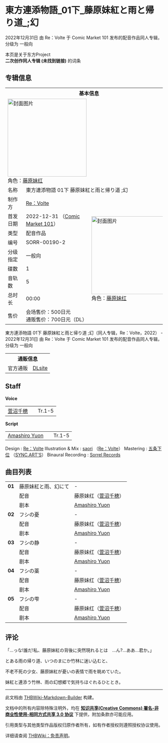 # 東方連添物語_01下_藤原妹紅と雨と帰り道_;幻

<!-- source html: G:\repos\THBWiki-Markdown-Builder\THBWikiMarkdown\Temp\main\9\9d\ns0%3A%E6%9D%B1%E6%96%B9%E9%80%A3%E6%B7%BB%E7%89%A9%E8%AA%9E_01%E4%B8%8B_%E8%97%A4%E5%8E%9F%E5%A6%B9%E7%B4%85%E3%81%A8%E9%9B%A8%E3%81%A8%E5%B8%B0%E3%82%8A%E9%81%93_%3B%E5%B9%BB.html -->

2022年12月31日 由 Re：Volte 于 Comic Market 101 发布的配音作品同人专辑，分级为 一般向

本页是关于东方Project  
 **二次创作同人专辑 (未找到链接)** 的词条

## 专辑信息

<table><tbody><tr><th colspan="3">基本信息</th></tr><tr><td class="cover-artwork-mobile" colspan="2"><a href="./文件-東方連添物語_01下_藤原妹紅と雨と帰り道_;幻封面.jpg.md" class="image" title="封面图片"><img alt="封面图片" src="https://upload.thwiki.cc/thumb/a/a5/%E6%9D%B1%E6%96%B9%E9%80%A3%E6%B7%BB%E7%89%A9%E8%AA%9E_01%E4%B8%8B_%E8%97%A4%E5%8E%9F%E5%A6%B9%E7%B4%85%E3%81%A8%E9%9B%A8%E3%81%A8%E5%B8%B0%E3%82%8A%E9%81%93_%3B%E5%B9%BB%E5%B0%81%E9%9D%A2.jpg/252px-%E6%9D%B1%E6%96%B9%E9%80%A3%E6%B7%BB%E7%89%A9%E8%AA%9E_01%E4%B8%8B_%E8%97%A4%E5%8E%9F%E5%A6%B9%E7%B4%85%E3%81%A8%E9%9B%A8%E3%81%A8%E5%B8%B0%E3%82%8A%E9%81%93_%3B%E5%B9%BB%E5%B0%81%E9%9D%A2.jpg" decoding="async" loading="lazy" width="252" height="249" srcset="https://upload.thwiki.cc/thumb/a/a5/%E6%9D%B1%E6%96%B9%E9%80%A3%E6%B7%BB%E7%89%A9%E8%AA%9E_01%E4%B8%8B_%E8%97%A4%E5%8E%9F%E5%A6%B9%E7%B4%85%E3%81%A8%E9%9B%A8%E3%81%A8%E5%B8%B0%E3%82%8A%E9%81%93_%3B%E5%B9%BB%E5%B0%81%E9%9D%A2.jpg/378px-%E6%9D%B1%E6%96%B9%E9%80%A3%E6%B7%BB%E7%89%A9%E8%AA%9E_01%E4%B8%8B_%E8%97%A4%E5%8E%9F%E5%A6%B9%E7%B4%85%E3%81%A8%E9%9B%A8%E3%81%A8%E5%B8%B0%E3%82%8A%E9%81%93_%3B%E5%B9%BB%E5%B0%81%E9%9D%A2.jpg 1.5x, https://upload.thwiki.cc/thumb/a/a5/%E6%9D%B1%E6%96%B9%E9%80%A3%E6%B7%BB%E7%89%A9%E8%AA%9E_01%E4%B8%8B_%E8%97%A4%E5%8E%9F%E5%A6%B9%E7%B4%85%E3%81%A8%E9%9B%A8%E3%81%A8%E5%B8%B0%E3%82%8A%E9%81%93_%3B%E5%B9%BB%E5%B0%81%E9%9D%A2.jpg/504px-%E6%9D%B1%E6%96%B9%E9%80%A3%E6%B7%BB%E7%89%A9%E8%AA%9E_01%E4%B8%8B_%E8%97%A4%E5%8E%9F%E5%A6%B9%E7%B4%85%E3%81%A8%E9%9B%A8%E3%81%A8%E5%B8%B0%E3%82%8A%E9%81%93_%3B%E5%B9%BB%E5%B0%81%E9%9D%A2.jpg 2x" data-file-width="1667" data-file-height="1646"></a><div class="cover-char">角色：<a href="./藤原妹红.md" title="藤原妹红">藤原妹红</a></div></td>
</tr><tr><td class="label">名称</td><td colspan="2"> 東方連添物語 01下 藤原妹紅と雨と帰り道 &#59;幻 </td></tr><tr><td class="label">制作方</td><td><a href="./Re：Volte.md" title="Re：Volte">Re：Volte</a></td><td class="cover-artwork" rowspan="9" style="min-width:252px;"><a href="./文件-東方連添物語_01下_藤原妹紅と雨と帰り道_;幻封面.jpg.md" class="image" title="封面图片"><img alt="封面图片" src="https://upload.thwiki.cc/thumb/a/a5/%E6%9D%B1%E6%96%B9%E9%80%A3%E6%B7%BB%E7%89%A9%E8%AA%9E_01%E4%B8%8B_%E8%97%A4%E5%8E%9F%E5%A6%B9%E7%B4%85%E3%81%A8%E9%9B%A8%E3%81%A8%E5%B8%B0%E3%82%8A%E9%81%93_%3B%E5%B9%BB%E5%B0%81%E9%9D%A2.jpg/252px-%E6%9D%B1%E6%96%B9%E9%80%A3%E6%B7%BB%E7%89%A9%E8%AA%9E_01%E4%B8%8B_%E8%97%A4%E5%8E%9F%E5%A6%B9%E7%B4%85%E3%81%A8%E9%9B%A8%E3%81%A8%E5%B8%B0%E3%82%8A%E9%81%93_%3B%E5%B9%BB%E5%B0%81%E9%9D%A2.jpg" decoding="async" loading="lazy" width="252" height="249" srcset="https://upload.thwiki.cc/thumb/a/a5/%E6%9D%B1%E6%96%B9%E9%80%A3%E6%B7%BB%E7%89%A9%E8%AA%9E_01%E4%B8%8B_%E8%97%A4%E5%8E%9F%E5%A6%B9%E7%B4%85%E3%81%A8%E9%9B%A8%E3%81%A8%E5%B8%B0%E3%82%8A%E9%81%93_%3B%E5%B9%BB%E5%B0%81%E9%9D%A2.jpg/378px-%E6%9D%B1%E6%96%B9%E9%80%A3%E6%B7%BB%E7%89%A9%E8%AA%9E_01%E4%B8%8B_%E8%97%A4%E5%8E%9F%E5%A6%B9%E7%B4%85%E3%81%A8%E9%9B%A8%E3%81%A8%E5%B8%B0%E3%82%8A%E9%81%93_%3B%E5%B9%BB%E5%B0%81%E9%9D%A2.jpg 1.5x, https://upload.thwiki.cc/thumb/a/a5/%E6%9D%B1%E6%96%B9%E9%80%A3%E6%B7%BB%E7%89%A9%E8%AA%9E_01%E4%B8%8B_%E8%97%A4%E5%8E%9F%E5%A6%B9%E7%B4%85%E3%81%A8%E9%9B%A8%E3%81%A8%E5%B8%B0%E3%82%8A%E9%81%93_%3B%E5%B9%BB%E5%B0%81%E9%9D%A2.jpg/504px-%E6%9D%B1%E6%96%B9%E9%80%A3%E6%B7%BB%E7%89%A9%E8%AA%9E_01%E4%B8%8B_%E8%97%A4%E5%8E%9F%E5%A6%B9%E7%B4%85%E3%81%A8%E9%9B%A8%E3%81%A8%E5%B8%B0%E3%82%8A%E9%81%93_%3B%E5%B9%BB%E5%B0%81%E9%9D%A2.jpg 2x" data-file-width="1667" data-file-height="1646"></a><div class="cover-char">角色：<a href="./藤原妹红.md" title="藤原妹红">藤原妹红</a></div></td>
</tr><tr><td class="label">首发日期</td><td>2022-12-31&#160;（<a href="/展会作品列表?e=Comic+Market%23101">Comic Market 101</a>）</td></tr><tr><td class="label">类型</td><td>配音作品</td></tr><tr><td class="label">编号</td><td>SORR-00190-2</td></tr><tr><td class="label">分级指定</td><td>一般向</td></tr><tr><td class="label">碟数</td><td>1</td></tr><tr><td class="label">音轨数</td><td>5</td></tr><tr><td class="label">总时长</td><td>00:00</td></tr><tr><td class="label">售价</td><td>会场售价：500日元<br>通贩售价：700日元（DL）</td></tr></tbody></table>

東方連添物語 01下 藤原妹紅と雨と帰り道 ;幻（同人专辑，Re：Volte，2022） - 2022年12月31日 由 Re：Volte 于 Comic Market 101 发布的配音作品同人专辑，分级为 一般向

<table><tbody><tr><th colspan="3">通贩信息</th></tr><tr><td class="label">官方通贩</td><td colspan="2"><a rel="nofollow" class="external text" href="http://www.dlsite.com/home/work/=/product_id/RJ01010854.html">DLsite</a></td></tr></tbody></table>



## Staff
  
 **Voice**   

<table><tbody><tr><td><a href="/index.php?title=%E8%90%B1%E6%B2%BC%E5%8D%83%E7%A9%82&amp;action=edit&amp;redlink=1" class="new" title="萱沼千穂（页面不存在）">萱沼千穂</a></td><td></td><td>Tr.1-5</td></tr></tbody></table>

  
 **Script**   

<table><tbody><tr><td><a href="/index.php?title=Amashiro_Yuon&amp;action=edit&amp;redlink=1" class="new" title="Amashiro Yuon（页面不存在）">Amashiro Yuon</a></td><td></td><td>Tr.1-5</td></tr></tbody></table>


Design
: [Re：Volte](./Re：Volte.md)
Illustration &amp; Mix
: [saori](./saori.md) （[Re：Volte](./Re：Volte.md)）
Mastering
: [五条下位](./五条下位.md) （[SYNC.ART'S](./SYNC.ART'S.md)）
Binaural Recording
: [Sorrel Records](http://sorrel-records.jp/)


## 曲目列表

<table><tbody><tr><td id="1" class="infoG"><b>01</b></td><td id="藤原妹紅と雨、幻にて" colspan="2" class="title">藤原妹紅と雨、幻にて<span class="thcsearchlinks"><a rel="nofollow" class="external text" href="https://cd.thwiki.cc?dub=萱沼千穂&amp;script=Amashiro Yuon&amp;fromwiki=東方連添物語_01下_藤原妹紅と雨と帰り道_;幻"><span title="搜索相似同人曲"></span></a></span></td><td class="time">-</td></tr><tr><td class="left"></td><td class="label">配音</td><td class="text" colspan="2">藤原妹红（<a href="/index.php?title=%E8%90%B1%E6%B2%BC%E5%8D%83%E7%A9%82&amp;action=edit&amp;redlink=1" class="new" title="萱沼千穂（页面不存在）">萱沼千穂</a>）<span class="thcsearchlinks"><a rel="nofollow" class="external text" href="https://cd.thwiki.cc?dub=萱沼千穂&amp;fromwiki=東方連添物語_01下_藤原妹紅と雨と帰り道_;幻"><span></span></a></span></td></tr><tr><td class="left"></td><td class="label">剧本</td><td class="text" colspan="2"><a href="/index.php?title=Amashiro_Yuon&amp;action=edit&amp;redlink=1" class="new" title="Amashiro Yuon（页面不存在）">Amashiro Yuon</a><span class="thcsearchlinks"><a rel="nofollow" class="external text" href="https://cd.thwiki.cc?script=Amashiro Yuon&amp;fromwiki=東方連添物語_01下_藤原妹紅と雨と帰り道_;幻"><span></span></a></span></td></tr>
<tr><td id="2" class="infoG"><b>02</b></td><td id="フシの憂" colspan="2" class="title">フシの憂<span class="thcsearchlinks"><a rel="nofollow" class="external text" href="https://cd.thwiki.cc?dub=萱沼千穂&amp;script=Amashiro Yuon&amp;fromwiki=東方連添物語_01下_藤原妹紅と雨と帰り道_;幻"><span title="搜索相似同人曲"></span></a></span></td><td class="time">-</td></tr><tr><td class="left"></td><td class="label">配音</td><td class="text" colspan="2">藤原妹红（<a href="/index.php?title=%E8%90%B1%E6%B2%BC%E5%8D%83%E7%A9%82&amp;action=edit&amp;redlink=1" class="new" title="萱沼千穂（页面不存在）">萱沼千穂</a>）<span class="thcsearchlinks"><a rel="nofollow" class="external text" href="https://cd.thwiki.cc?dub=萱沼千穂&amp;fromwiki=東方連添物語_01下_藤原妹紅と雨と帰り道_;幻"><span></span></a></span></td></tr><tr><td class="left"></td><td class="label">剧本</td><td class="text" colspan="2"><a href="/index.php?title=Amashiro_Yuon&amp;action=edit&amp;redlink=1" class="new" title="Amashiro Yuon（页面不存在）">Amashiro Yuon</a><span class="thcsearchlinks"><a rel="nofollow" class="external text" href="https://cd.thwiki.cc?script=Amashiro Yuon&amp;fromwiki=東方連添物語_01下_藤原妹紅と雨と帰り道_;幻"><span></span></a></span></td></tr>
<tr><td id="3" class="infoG"><b>03</b></td><td id="フシの静" colspan="2" class="title">フシの静<span class="thcsearchlinks"><a rel="nofollow" class="external text" href="https://cd.thwiki.cc?dub=萱沼千穂&amp;script=Amashiro Yuon&amp;fromwiki=東方連添物語_01下_藤原妹紅と雨と帰り道_;幻"><span title="搜索相似同人曲"></span></a></span></td><td class="time">-</td></tr><tr><td class="left"></td><td class="label">配音</td><td class="text" colspan="2">藤原妹红（<a href="/index.php?title=%E8%90%B1%E6%B2%BC%E5%8D%83%E7%A9%82&amp;action=edit&amp;redlink=1" class="new" title="萱沼千穂（页面不存在）">萱沼千穂</a>）<span class="thcsearchlinks"><a rel="nofollow" class="external text" href="https://cd.thwiki.cc?dub=萱沼千穂&amp;fromwiki=東方連添物語_01下_藤原妹紅と雨と帰り道_;幻"><span></span></a></span></td></tr><tr><td class="left"></td><td class="label">剧本</td><td class="text" colspan="2"><a href="/index.php?title=Amashiro_Yuon&amp;action=edit&amp;redlink=1" class="new" title="Amashiro Yuon（页面不存在）">Amashiro Yuon</a><span class="thcsearchlinks"><a rel="nofollow" class="external text" href="https://cd.thwiki.cc?script=Amashiro Yuon&amp;fromwiki=東方連添物語_01下_藤原妹紅と雨と帰り道_;幻"><span></span></a></span></td></tr>
<tr><td id="4" class="infoG"><b>04</b></td><td id="フシの薬" colspan="2" class="title">フシの薬<span class="thcsearchlinks"><a rel="nofollow" class="external text" href="https://cd.thwiki.cc?dub=萱沼千穂&amp;script=Amashiro Yuon&amp;fromwiki=東方連添物語_01下_藤原妹紅と雨と帰り道_;幻"><span title="搜索相似同人曲"></span></a></span></td><td class="time">-</td></tr><tr><td class="left"></td><td class="label">配音</td><td class="text" colspan="2">藤原妹红（<a href="/index.php?title=%E8%90%B1%E6%B2%BC%E5%8D%83%E7%A9%82&amp;action=edit&amp;redlink=1" class="new" title="萱沼千穂（页面不存在）">萱沼千穂</a>）<span class="thcsearchlinks"><a rel="nofollow" class="external text" href="https://cd.thwiki.cc?dub=萱沼千穂&amp;fromwiki=東方連添物語_01下_藤原妹紅と雨と帰り道_;幻"><span></span></a></span></td></tr><tr><td class="left"></td><td class="label">剧本</td><td class="text" colspan="2"><a href="/index.php?title=Amashiro_Yuon&amp;action=edit&amp;redlink=1" class="new" title="Amashiro Yuon（页面不存在）">Amashiro Yuon</a><span class="thcsearchlinks"><a rel="nofollow" class="external text" href="https://cd.thwiki.cc?script=Amashiro Yuon&amp;fromwiki=東方連添物語_01下_藤原妹紅と雨と帰り道_;幻"><span></span></a></span></td></tr>
<tr><td id="5" class="infoG"><b>05</b></td><td id="フシの雫" colspan="2" class="title">フシの雫<span class="thcsearchlinks"><a rel="nofollow" class="external text" href="https://cd.thwiki.cc?dub=萱沼千穂&amp;script=Amashiro Yuon&amp;fromwiki=東方連添物語_01下_藤原妹紅と雨と帰り道_;幻"><span title="搜索相似同人曲"></span></a></span></td><td class="time">-</td></tr><tr><td class="left"></td><td class="label">配音</td><td class="text" colspan="2">藤原妹红（<a href="/index.php?title=%E8%90%B1%E6%B2%BC%E5%8D%83%E7%A9%82&amp;action=edit&amp;redlink=1" class="new" title="萱沼千穂（页面不存在）">萱沼千穂</a>）<span class="thcsearchlinks"><a rel="nofollow" class="external text" href="https://cd.thwiki.cc?dub=萱沼千穂&amp;fromwiki=東方連添物語_01下_藤原妹紅と雨と帰り道_;幻"><span></span></a></span></td></tr><tr><td class="left"></td><td class="label">剧本</td><td class="text" colspan="2"><a href="/index.php?title=Amashiro_Yuon&amp;action=edit&amp;redlink=1" class="new" title="Amashiro Yuon（页面不存在）">Amashiro Yuon</a><span class="thcsearchlinks"><a rel="nofollow" class="external text" href="https://cd.thwiki.cc?script=Amashiro Yuon&amp;fromwiki=東方連添物語_01下_藤原妹紅と雨と帰り道_;幻"><span></span></a></span></td></tr></tbody></table>



## 评论
  
「…っな!誰だ!私、藤原妹紅の背後に突然現れるとは　…ん?…ああ…君か。」  

とある雨の帰り道、いつのまにか竹林に迷い込むと、  

不老不死の少女、藤原妹紅が憂いの表情で雨を眺めていた。  

妹紅と連添う竹林、雨の幻想郷で気持ちほぐれるひととき。
  
  
  

  





---

此文档由 [THBWiki-Markdown-Builder](https://github.com/Delsin-Yu/THBWiki-Markdown-Builder) 构建。

文档中的所有内容除特殊注明外，均在 [**知识共享(Creative Commons) 署名-非商业性使用-相同方式共享 3.0 协议**](https://creativecommons.org/licenses/by-sa/3.0/deed.zh-hans) 下提供，附加条款亦可能应用。

引用类型与其他类型作品版权归原作者所有，如有作者授权则遵照授权协议使用。

详细请查阅 [THBWiki：免责声明](https://thbwiki.cc/THBWiki:%E5%85%8D%E8%B4%A3%E5%A3%B0%E6%98%8E)。

